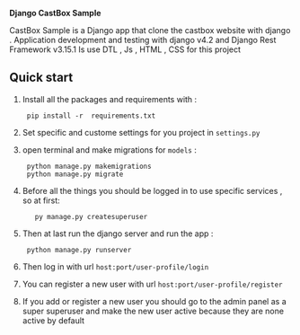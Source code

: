 
**Django CastBox Sample**

CastBox Sample is a Django app that clone the castbox website with django .
Application development and testing with django v4.2 and Django Rest Framework v3.15.1
Is use DTL , Js , HTML , CSS for this project


Quick start
-----------
1. Install all the packages and requirements with :
   
        pip install -r  requirements.txt
   
2. Set specific and custome settings for you project in ``settings.py``
3. open terminal and  make migrations  for ``models`` :

        python manage.py makemigrations     
        python manage.py migrate
   
4. Before all the things you should be logged in to use specific services , so at first:
   
          py manage.py createsuperuser
   
5. Then at last run the django server and run the app :

        python manage.py runserver
   
6. Then log in with url ``host:port/user-profile/login``        

7. You can register a new user with url ``host:port/user-profile/register``
   
8. If you add or register a new user you should go to the admin panel as a super superuser and make the new user active because they are none active by default   



